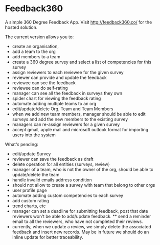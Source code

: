 # Feedback360
A simple 360 Degree Feedback App. Visit http://feedback360.co/ for the hosted solution.

The current version allows you to: 
* create an organisation, 
* add a team to the org
* add members to a team
* create a 360 degree survey and select a list of competencies for this survey 
* assign reviewers to each reviewee for the given survey
* reviewer can provide and update the feedback
* reviewee can see the feedback
* reviewee can do self-rating
* manager can see all the feedback in surveys they own
* spider chart for viewing the feedback rating
* automate adding multiple teams to an org
* edit/update/delete Org, Team and Team Members
* when we add new team members, manager should be able to edit surveys and add the new members to the existing survey
* managers can re-assign reviewers for a given survey
* accept gmail, apple mail and microsoft outlook format for importing users into the system

What's pending:
* edit/update Survey
* reviewer can save the feedback as draft
* delete operation for all entities (surveys, review)
* manager of a team, who is not the owner of the org, should be able to update/delete the team
* handle invalid emails address condition
* should not allow to create a survey with team that belong to other orgs
* user profile page
* automate adding custom competencies to each survey
* add custom rating
* trend charts, etc
* manager can set a deadline for submitting feedback, post that date reviewers won't be able to add/update feedback.
** send a reminder email to all the reviewers, who have not completed their reviews.
* currently, when we update a review, we simply delete the associated feedback and insert new records. May be in future we should do an inline update for better traceability.

